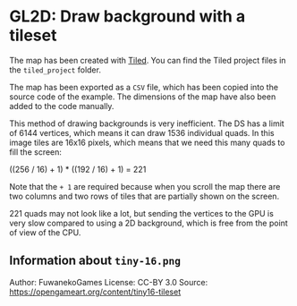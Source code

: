 # GL2D: Draw background with a tileset

The map has been created with [Tiled](https://www.mapeditor.org/). You can find
the Tiled project files in the `tiled_project` folder.

The map has been exported as a `CSV` file, which has been copied into the source
code of the example. The dimensions of the map have also been added to the code
manually.

This method of drawing backgrounds is very inefficient. The DS has a limit of
6144 vertices, which means it can draw 1536 individual quads. In this image
tiles are 16x16 pixels, which means that we need this many quads to fill the
screen:

   ((256 / 16) + 1) * ((192 / 16) + 1) = 221

Note that the `+ 1` are required because when you scroll the map there are two
columns and two rows of tiles that are partially shown on the screen.

221 quads may not look like a lot, but sending the vertices to the GPU is very
slow compared to using a 2D background, which is free from the point of view of
the CPU.

## Information about `tiny-16.png`

Author:  FuwanekoGames
License: CC-BY 3.0
Source:  https://opengameart.org/content/tiny16-tileset
